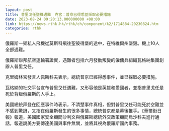 ```yaml
---
layout: post
title: 普里戈任墜機遇難　克宮：普京已得悉並採取必要措施
date: 2023-08-24 09:20:13.000000000 +08:00
link: https://news.rthk.hk/rthk/ch/component/k2/1714884-20230824.htm
categories: rthk
---
```


俄羅斯一架私人飛機從莫斯科飛往聖彼得堡的途中，在特維爾州墜毀。機上10人全部遇難。

俄羅斯聯邦航空運輸署證實，遇難者包括六月發動叛變的僱傭兵組織瓦格納集團創辦人普里戈任。 

克里姆林宮發言人佩斯科夫表示，總統普京已經得悉事件，並已採取必要措施。

瓦格納的社交平台宣布普里戈任遇難，又形容他是英雄和愛國者，並指普里戈任是死於背叛俄羅斯的人手上。

美國總統拜登在回應事件時表示，不清楚事件真相，但對普里戈任可能死於空難並不感到驚訝，又指在俄羅斯發生的很多事情，總統普京都是幕後推手。《華爾街日報》報道，美國國家安全顧問沙利文與俄羅斯總統外交政策顧問烏沙科夫進行通話，報道說美方要傳達美國與事件無關，並將其視為俄羅斯國內事務。

